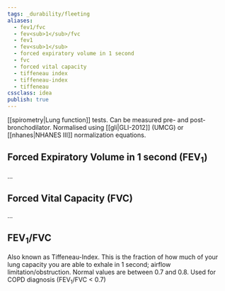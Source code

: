 ```yaml
---
tags: _durability/fleeting
aliases: 
  - fev1/fvc
  - fev<sub>1</sub>/fvc
  - fev1
  - fev<sub>1</sub>
  - forced expiratory volume in 1 second
  - fvc
  - forced vital capacity
  - tiffeneau index
  - tiffeneau-index
  - tiffeneau
cssclass: idea
publish: true
---
```


[[spirometry|Lung function]] tests. Can be measured pre- and post-bronchodilator. Normalised using [[gli|GLI-2012]] (UMCG) or [[nhanes|NHANES III]] normalization equations.

## Forced Expiratory Volume in 1 second (FEV<sub>1</sub>)
...

## Forced Vital Capacity (FVC)
...

##  FEV<sub>1</sub>/FVC
Also known as Tiffeneau-Index. This is the fraction of how much of your lung capacity you are able to exhale in 1 second; airflow limitation/obstruction.
Normal values are between 0.7 and 0.8. Used for COPD diagnosis (FEV<sub>1</sub>/FVC < 0.7)
